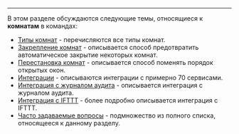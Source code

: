 ***

В этом разделе обсуждаются следующие темы, относящиеся к **комнатам** в командах:

 - [Типы комнат](/articles/ru/rooms/room-types) - перечисляются все типы комнат. 
 - [Закрепление комнат](/articles/ru/rooms/pin) - описывается способ предотвратить автоматическое закрытие некоторых комнат. 
 - [Перестановка комнат](/articles/ru/rooms/room-drag-n-drop) - описывается способ поменять порядок открытых окон.  
 - [Интеграции](/articles/ru/rooms/integrations) - описываются интеграции с примерно 70 сервисами.
 - [Интеграция с журналом аудита](/articles/ru/rooms/audit-log-integration) - описывается интеграция с журналом аудита.
 - [Интеграция с IFTTT](/articles/ru/rooms/ifttt-integration) - более подробно описывается интеграция с IFTTT.
 - [Часто задаваемые вопросы](/articles/ru/rooms/faq) - подмножество из полного списка, относящееся к данному разделу.
